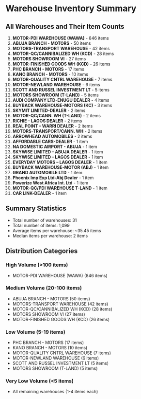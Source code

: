 # Warehouse Inventory Summary

## All Warehouses and Their Item Counts

1. **MOTOR-PDI WAREHOUSE (WAWA)** - 846 items
2. **ABUJA BRANCH - MOTORS** - 50 items
3. **MOTORS-TRANSPORT WAREHOUSE** - 42 items
4. **MOTOR-QC/CANNIBALIZED WH (KCD)** - 28 items
5. **MOTORS SHOWROOM VI** - 27 items
6. **MOTOR-FINISHED GOODS WH (KCD)** - 26 items
7. **PHC BRANCH - MOTORS** - 17 items
8. **KANO BRANCH - MOTORS** - 10 items
9. **MOTOR-QUALITY CNTRL WAREHOUSE** - 7 items
10. **MOTOR-NEWLAND WAREHOUSE** - 6 items
11. **SCOTT AND RUSSEL INVESTMENT LT** - 5 items
12. **MOTORS SHOWROOM (T-LAND)** - 5 items
13. **AUDI COMPANY LTD-ENUGU DEALER** - 4 items
14. **BUYBACK WAREHOUSE-MOTORS (KC)** - 3 items
15. **SKYMIT LIMITED-DEALER** - 2 items
16. **MOTOR-QC/CANN. WH (T-LAND)** - 2 items
17. **RICHIE – LAGOS DEALER** - 2 items
18. **REAL POINT – WARRI DEALER** - 2 items
19. **MOTORS-TRANSPORT/CANN. WH** - 2 items
20. **ARROWHEAD AUTOMOBILES** - 2 items
21. **AFFORDABLE CARS-DEALER** - 1 item
22. **NA DOMESTIC AIRPORT - ABUJA** - 1 item
23. **SKYWISE LIMITED – ABUJA DEALER** - 1 item
24. **SKYWISE LIMITED – LAGOS DEALER** - 1 item
25. **EVERYDAY MOTORS – LAGOS DEALER** - 1 item
26. **BUYBACK WAREHOUSE-MOTOR (ABJ)** - 1 item
27. **GRAND AUTOMOBILE LTD** - 1 item
28. **Phoenix Imp Exp Ltd-Abj Dealer** - 1 item
29. **Powerize West Africa Int. Ltd** - 1 item
30. **MOTOR-QC/PDI WAREHOUSE T-LAND** - 1 item
31. **CAR LINK-DEALER** - 1 item

## Summary Statistics
- Total number of warehouses: 31
- Total number of items: 1,099
- Average items per warehouse: ~35.45 items
- Median items per warehouse: 2 items

## Distribution Categories
### High Volume (>100 items)
- MOTOR-PDI WAREHOUSE (WAWA) (846 items)

### Medium Volume (20-100 items)
- ABUJA BRANCH - MOTORS (50 items)
- MOTORS-TRANSPORT WAREHOUSE (42 items)
- MOTOR-QC/CANNIBALIZED WH (KCD) (28 items)
- MOTORS SHOWROOM VI (27 items)
- MOTOR-FINISHED GOODS WH (KCD) (26 items)

### Low Volume (5-19 items)
- PHC BRANCH - MOTORS (17 items)
- KANO BRANCH - MOTORS (10 items)
- MOTOR-QUALITY CNTRL WAREHOUSE (7 items)
- MOTOR-NEWLAND WAREHOUSE (6 items)
- SCOTT AND RUSSEL INVESTMENT LT (5 items)
- MOTORS SHOWROOM (T-LAND) (5 items)

### Very Low Volume (<5 items)
- All remaining warehouses (1-4 items each)